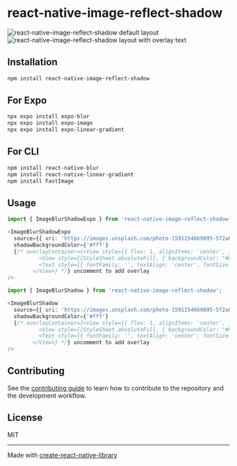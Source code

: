 # react-native-image-reflect-shadow

![react-native-image-reflect-shadow default layout](https://i.ibb.co/F3gc2x4/Screenshot-2024-09-15-at-11-21-07-PM-removebg-preview.png)
![react-native-image-reflect-shadow layout with overlay text](https://i.ibb.co/3sr0n50/Screenshot-2024-09-15-at-11-33-31-PM-removebg-preview.png)

## Installation

```sh
npm install react-native-image-reflect-shadow
```

## For Expo
```sh
npx expo install expo-blur
npx expo install expo-image
npx expo install expo-linear-gradient
```

## For CLI
```sh for CLI
npm install react-native-blur
npm install react-native-linear-gradient
npm install FastImage
```

## Usage

```js for Expo
import { ImageBlurShadowExpo } from 'react-native-image-reflect-shadow';

<ImageBlurShadowExpo
  source={{ uri: 'https://images.unsplash.com/photo-1591154669695-5f2a8d20c089?q=80&w=3087&auto=format&fit=crop&ixlib=rb-4.0.3&ixid=M3wxMjA3fDB8MHxwaG90by1wYWdlfHx8fGVufDB8fHx8fA%3D%3D' }}
  shadowBackgroundColor={'#fff'}
  {/* overlayContainer={<View style={{ flex: 1, alignItems: 'center', justifyContent: 'center', paddingHorizontal: 20 }}>
          <View style={[StyleSheet.absoluteFill, { backgroundColor: "#000", opacity: 0.5, zIndex: 0 }]} />
          <Text style={{ fontFamily: '', textAlign: 'center', fontSize: 20, color: "#fff" }}>This is React Native Image reflect Shadow</Text>
        </View>} */} uncomment to add overlay
/>

```

```js for CLI
import { ImageBlurShadow } from 'react-native-image-reflect-shadow';

<ImageBlurShadow
  source={{ uri: 'https://images.unsplash.com/photo-1591154669695-5f2a8d20c089?q=80&w=3087&auto=format&fit=crop&ixlib=rb-4.0.3&ixid=M3wxMjA3fDB8MHxwaG90by1wYWdlfHx8fGVufDB8fHx8fA%3D%3D' }}
  shadowBackgroundColor={'#fff'}
  {/* overlayContainer={<View style={{ flex: 1, alignItems: 'center', justifyContent: 'center', paddingHorizontal: 20 }}>
          <View style={[StyleSheet.absoluteFill, { backgroundColor: "#000", opacity: 0.5, zIndex: 0 }]} />
          <Text style={{ fontFamily: '', textAlign: 'center', fontSize: 20, color: "#fff" }}>This is React Native Image reflect Shadow</Text>
        </View>} */} uncomment to add overlay
/>

```

## Contributing

See the [contributing guide](CONTRIBUTING.md) to learn how to contribute to the repository and the development workflow.

## License

MIT

---

Made with [create-react-native-library](https://github.com/callstack/react-native-builder-bob)
